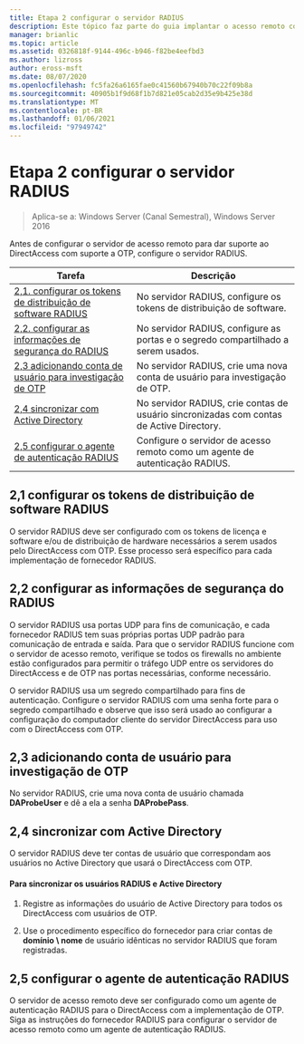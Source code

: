 ```yaml
---
title: Etapa 2 configurar o servidor RADIUS
description: Este tópico faz parte do guia implantar o acesso remoto com autenticação OTP no Windows Server 2016.
manager: brianlic
ms.topic: article
ms.assetid: 0326818f-9144-496c-b946-f82be4eefbd3
ms.author: lizross
author: eross-msft
ms.date: 08/07/2020
ms.openlocfilehash: fc5fa26a6165fae0c41560b67940b70c22f09b8a
ms.sourcegitcommit: 40905b1f9d68f1b7d821e05cab2d35e9b425e38d
ms.translationtype: MT
ms.contentlocale: pt-BR
ms.lasthandoff: 01/06/2021
ms.locfileid: "97949742"
---
```

# <a name="step-2-configure-the-radius-server"></a>Etapa 2 configurar o servidor RADIUS

>Aplica-se a: Windows Server (Canal Semestral), Windows Server 2016

Antes de configurar o servidor de acesso remoto para dar suporte ao DirectAccess com suporte a OTP, configure o servidor RADIUS.

|Tarefa|Descrição|
|----|--------|
|[2,1. configurar os tokens de distribuição de software RADIUS](#BKMK_1.1)|No servidor RADIUS, configure os tokens de distribuição de software.|
|[2,2. configurar as informações de segurança do RADIUS](#BKMK_1.2)|No servidor RADIUS, configure as portas e o segredo compartilhado a serem usados.|
|[2,3 adicionando conta de usuário para investigação de OTP](#BKMK_Probe)|No servidor RADIUS, crie uma nova conta de usuário para investigação de OTP.|
|[2,4 sincronizar com Active Directory](#BKMK_Active)|No servidor RADIUS, crie contas de usuário sincronizadas com contas de Active Directory.|
|[2,5 configurar o agente de autenticação RADIUS](#BKMK_AuthAgent)|Configure o servidor de acesso remoto como um agente de autenticação RADIUS.|

## <a name="21-configure-the-radius-software-distribution-tokens"></a><a name="BKMK_1.1"></a>2,1 configurar os tokens de distribuição de software RADIUS
O servidor RADIUS deve ser configurado com os tokens de licença e software e/ou de distribuição de hardware necessários a serem usados pelo DirectAccess com OTP. Esse processo será específico para cada implementação de fornecedor RADIUS.

## <a name="22-configure-the-radius-security-information"></a><a name="BKMK_1.2"></a>2,2 configurar as informações de segurança do RADIUS
O servidor RADIUS usa portas UDP para fins de comunicação, e cada fornecedor RADIUS tem suas próprias portas UDP padrão para comunicação de entrada e saída. Para que o servidor RADIUS funcione com o servidor de acesso remoto, verifique se todos os firewalls no ambiente estão configurados para permitir o tráfego UDP entre os servidores do DirectAccess e de OTP nas portas necessárias, conforme necessário.

O servidor RADIUS usa um segredo compartilhado para fins de autenticação. Configure o servidor RADIUS com uma senha forte para o segredo compartilhado e observe que isso será usado ao configurar a configuração do computador cliente do servidor DirectAccess para uso com o DirectAccess com OTP.

## <a name="23-adding-user-account-for-otp-probing"></a><a name="BKMK_Probe"></a>2,3 adicionando conta de usuário para investigação de OTP
No servidor RADIUS, crie uma nova conta de usuário chamada **DAProbeUser** e dê a ela a senha **DAProbePass**.

## <a name="24-synchronize-with-active-directory"></a><a name="BKMK_Active"></a>2,4 sincronizar com Active Directory
O servidor RADIUS deve ter contas de usuário que correspondam aos usuários no Active Directory que usará o DirectAccess com OTP.

#### <a name="to-synchronize-the-radius-and-active-directory-users"></a>Para sincronizar os usuários RADIUS e Active Directory

1.  Registre as informações do usuário de Active Directory para todos os DirectAccess com usuários de OTP.

2.  Use o procedimento específico do fornecedor para criar contas de **domínio \ nome** de usuário idênticas no servidor RADIUS que foram registradas.

## <a name="25-configure-the-radius-authentication-agent"></a><a name="BKMK_AuthAgent"></a>2,5 configurar o agente de autenticação RADIUS
O servidor de acesso remoto deve ser configurado como um agente de autenticação RADIUS para o DirectAccess com a implementação de OTP. Siga as instruções do fornecedor RADIUS para configurar o servidor de acesso remoto como um agente de autenticação RADIUS.



